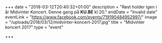 +++
date = "2018-03-12T20:40:32+01:00"
description = "Røst holder igen i år Midvinter Koncert. Denne gang på <strong>KU.BE</strong> kl 20."
endDate = "Invalid date"
eventLink = "https://www.facebook.com/events/719190484952997/"
image = "/uploads/2018/03/12/midvinter-koncert-2017.jpg"
title = "Midvinter koncert 2017"
type = "event"

+++
